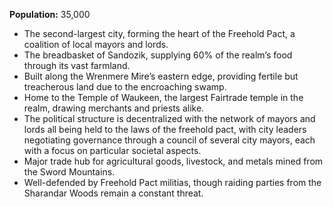 **Population:** 35,000

- The second-largest city, forming the heart of the Freehold Pact, a coalition of local mayors and lords.
- The breadbasket of Sandozik, supplying 60% of the realm’s food through its vast farmland.
- Built along the Wrenmere Mire’s eastern edge, providing fertile but treacherous land due to the encroaching swamp.
- Home to the Temple of Waukeen, the largest Fairtrade temple in the realm, drawing merchants and priests alike.
- The political structure is decentralized with the network of mayors and lords all being held to the laws of the freehold pact, with city leaders negotiating governance through a council of several city mayors, each with a focus on particular societal aspects.
- Major trade hub for agricultural goods, livestock, and metals mined from the Sword Mountains.
- Well-defended by Freehold Pact militias, though raiding parties from the Sharandar Woods remain a constant threat.